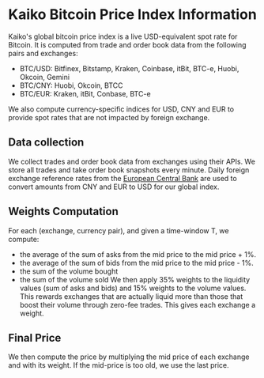 # Kaiko Bitcoin Price Index Information

Kaiko's global bitcoin price index is a live USD-equivalent spot rate for Bitcoin. It is computed from trade and order book data from the following pairs and exchanges:
* BTC/USD: Bitfinex, Bitstamp, Kraken, Coinbase, itBit, BTC-e, Huobi, Okcoin, Gemini
* BTC/CNY: Huobi, Okcoin, BTCC
* BTC/EUR: Kraken, itBit, Conbase, BTC-e

We also compute currency-specific indices for USD, CNY and EUR to provide spot rates that are not impacted by foreign exchange.

## Data collection

We collect trades and order book data from exchanges
using their APIs. We store all trades and take order book snapshots every minute. Daily foreign exchange reference rates from the [European Central Bank](https://www.ecb.europa.eu/stats/exchange/eurofxref/html/index.en.html) are used to convert amounts from CNY and EUR to USD for our global index.

## Weights Computation

For each (exchange, currency pair), and given a time-window T, we compute:
* the average of the sum of asks from the mid price to the mid price + 1%.
* the average of the sum of bids from the mid price to the mid price - 1%.
* the sum of the volume bought
* the sum of the volume sold
We then apply 35% weights to the liquidity values (sum of asks and bids)
and 15% weights to the volume values. This rewards exchanges that are
actually liquid more than those that boost their volume through zero-fee
trades. This gives each exchange a weight.

## Final Price

We then compute the price by multiplying the mid price of each exchange and
with its weight. If the mid-price is too old, we use the last price.

